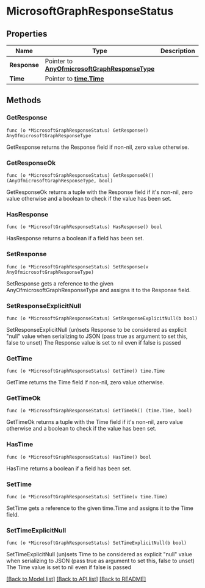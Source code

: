 # MicrosoftGraphResponseStatus

## Properties

Name | Type | Description | Notes
------------ | ------------- | ------------- | -------------
**Response** | Pointer to [**AnyOfmicrosoftGraphResponseType**](anyOf&lt;microsoft.graph.responseType&gt;.md) |  | [optional] 
**Time** | Pointer to [**time.Time**](time.Time.md) |  | [optional] 

## Methods

### GetResponse

`func (o *MicrosoftGraphResponseStatus) GetResponse() AnyOfmicrosoftGraphResponseType`

GetResponse returns the Response field if non-nil, zero value otherwise.

### GetResponseOk

`func (o *MicrosoftGraphResponseStatus) GetResponseOk() (AnyOfmicrosoftGraphResponseType, bool)`

GetResponseOk returns a tuple with the Response field if it's non-nil, zero value otherwise
and a boolean to check if the value has been set.

### HasResponse

`func (o *MicrosoftGraphResponseStatus) HasResponse() bool`

HasResponse returns a boolean if a field has been set.

### SetResponse

`func (o *MicrosoftGraphResponseStatus) SetResponse(v AnyOfmicrosoftGraphResponseType)`

SetResponse gets a reference to the given AnyOfmicrosoftGraphResponseType and assigns it to the Response field.

### SetResponseExplicitNull

`func (o *MicrosoftGraphResponseStatus) SetResponseExplicitNull(b bool)`

SetResponseExplicitNull (un)sets Response to be considered as explicit "null" value
when serializing to JSON (pass true as argument to set this, false to unset)
The Response value is set to nil even if false is passed
### GetTime

`func (o *MicrosoftGraphResponseStatus) GetTime() time.Time`

GetTime returns the Time field if non-nil, zero value otherwise.

### GetTimeOk

`func (o *MicrosoftGraphResponseStatus) GetTimeOk() (time.Time, bool)`

GetTimeOk returns a tuple with the Time field if it's non-nil, zero value otherwise
and a boolean to check if the value has been set.

### HasTime

`func (o *MicrosoftGraphResponseStatus) HasTime() bool`

HasTime returns a boolean if a field has been set.

### SetTime

`func (o *MicrosoftGraphResponseStatus) SetTime(v time.Time)`

SetTime gets a reference to the given time.Time and assigns it to the Time field.

### SetTimeExplicitNull

`func (o *MicrosoftGraphResponseStatus) SetTimeExplicitNull(b bool)`

SetTimeExplicitNull (un)sets Time to be considered as explicit "null" value
when serializing to JSON (pass true as argument to set this, false to unset)
The Time value is set to nil even if false is passed

[[Back to Model list]](../README.md#documentation-for-models) [[Back to API list]](../README.md#documentation-for-api-endpoints) [[Back to README]](../README.md)


